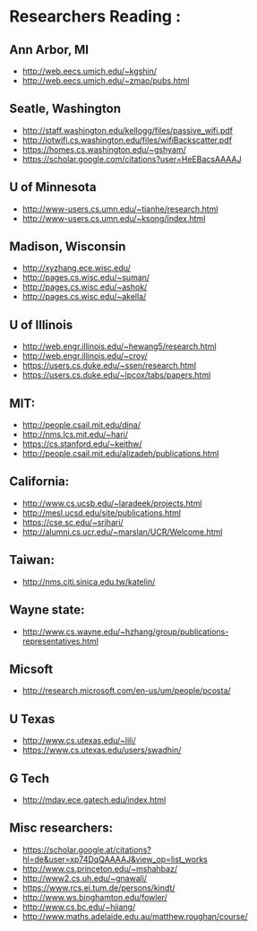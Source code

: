 
# Researchers Reading :

Ann Arbor, MI
---------------
- http://web.eecs.umich.edu/~kgshin/
- http://web.eecs.umich.edu/~zmao/pubs.html

Seatle, Washington 
--------------------
- http://staff.washington.edu/kellogg/files/passive_wifi.pdf
- http://iotwifi.cs.washington.edu/files/wifiBackscatter.pdf
- https://homes.cs.washington.edu/~gshyam/
- https://scholar.google.com/citations?user=HeEBacsAAAAJ

U of Minnesota 
------------------
- http://www-users.cs.umn.edu/~tianhe/research.html
- http://www-users.cs.umn.edu/~ksong/index.html

Madison, Wisconsin 
-------
- http://xyzhang.ece.wisc.edu/
- http://pages.cs.wisc.edu/~suman/
- http://pages.cs.wisc.edu/~ashok/
- http://pages.cs.wisc.edu/~akella/

U of Illinois 
---------------
- http://web.engr.illinois.edu/~hewang5/research.html
- http://web.engr.illinois.edu/~croy/
- https://users.cs.duke.edu/~ssen/research.html
- https://users.cs.duke.edu/~lpcox/tabs/papers.html

MIT:
------------
- http://people.csail.mit.edu/dina/
- http://nms.lcs.mit.edu/~hari/
- https://cs.stanford.edu/~keithw/
- http://people.csail.mit.edu/alizadeh/publications.html

California:
-----------------
- http://www.cs.ucsb.edu/~laradeek/projects.html
- http://mesl.ucsd.edu/site/publications.html
- https://cse.sc.edu/~srihari/
- http://alumni.cs.ucr.edu/~marslan/UCR/Welcome.html

Taiwan:
---------------
- http://nms.citi.sinica.edu.tw/katelin/

Wayne state:
----------
- http://www.cs.wayne.edu/~hzhang/group/publications-representatives.html

Micsoft
-----------
- http://research.microsoft.com/en-us/um/people/pcosta/

U Texas
-----------
- http://www.cs.utexas.edu/~lili/
- https://www.cs.utexas.edu/users/swadhin/

G Tech
------------
- http://mdav.ece.gatech.edu/index.html

Misc researchers:
-----------
- https://scholar.google.at/citations?hl=de&user=xp74DqQAAAAJ&view_op=list_works
- http://www.cs.princeton.edu/~mshahbaz/
- http://www2.cs.uh.edu/~gnawali/
- https://www.rcs.ei.tum.de/persons/kindt/
- http://www.ws.binghamton.edu/fowler/
- http://www.cs.bc.edu/~hjiang/
- http://www.maths.adelaide.edu.au/matthew.roughan/course/
